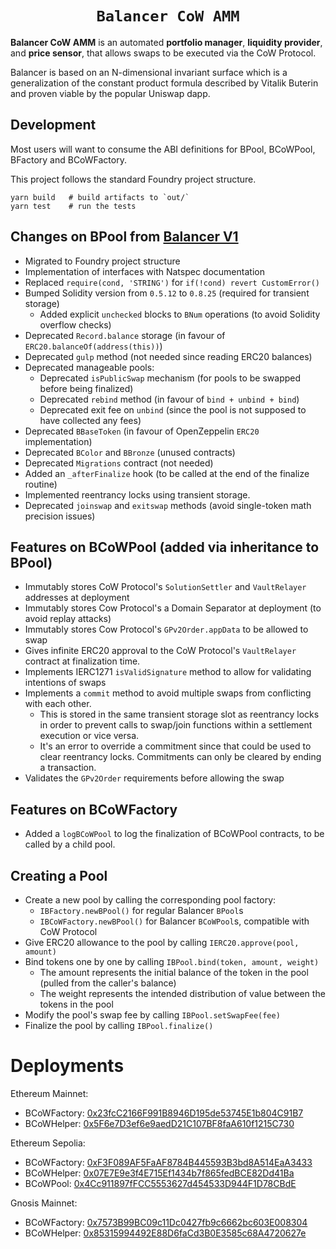 <h1 align=center><code>Balancer CoW AMM</code></h1>

**Balancer CoW AMM** is an automated **portfolio manager**, **liquidity provider**, and **price sensor**, that allows swaps to be executed via the CoW Protocol.

Balancer is based on an N-dimensional invariant surface which is a generalization of the constant product formula described by Vitalik Buterin and proven viable by the popular Uniswap dapp.

## Development

Most users will want to consume the ABI definitions for BPool, BCoWPool, BFactory and BCoWFactory.

This project follows the standard Foundry project structure. 

```
yarn build   # build artifacts to `out/`
yarn test    # run the tests
```

## Changes on BPool from [Balancer V1](https://github.com/balancer/balancer-core)
- Migrated to Foundry project structure
- Implementation of interfaces with Natspec documentation
- Replaced `require(cond, 'STRING')` for `if(!cond) revert CustomError()`
- Bumped Solidity version from `0.5.12` to `0.8.25` (required for transient storage)
  - Added explicit `unchecked` blocks to `BNum` operations (to avoid Solidity overflow checks)
- Deprecated `Record.balance` storage (in favour of `ERC20.balanceOf(address(this))`)
- Deprecated `gulp` method (not needed since reading ERC20 balances)
- Deprecated manageable pools:
  - Deprecated `isPublicSwap` mechanism (for pools to be swapped before being finalized)
  - Deprecated `rebind` method (in favour of `bind + unbind + bind`)
  - Deprecated exit fee on `unbind` (since the pool is not supposed to have collected any fees)
- Deprecated `BBaseToken` (in favour of OpenZeppelin `ERC20` implementation)
- Deprecated `BColor` and `BBronze` (unused contracts)
- Deprecated `Migrations` contract (not needed)
- Added an `_afterFinalize` hook (to be called at the end of the finalize routine)
- Implemented reentrancy locks using transient storage.
- Deprecated `joinswap` and `exitswap` methods (avoid single-token math precision issues)

## Features on BCoWPool (added via inheritance to BPool)
- Immutably stores CoW Protocol's `SolutionSettler` and `VaultRelayer` addresses at deployment
- Immutably stores Cow Protocol's a Domain Separator at deployment (to avoid replay attacks)
- Immutably stores Cow Protocol's `GPv2Order.appData` to be allowed to swap
- Gives infinite ERC20 approval to the CoW Protocol's `VaultRelayer` contract at finalization time.
- Implements IERC1271 `isValidSignature` method to allow for validating intentions of swaps
- Implements a `commit` method to avoid multiple swaps from conflicting with each other.
  - This is stored in the same transient storage slot as reentrancy locks in order to prevent calls to swap/join functions within a settlement execution or vice versa.
  - It's an error to override a commitment since that could be used to clear reentrancy locks. Commitments can only be cleared by ending a transaction.
- Validates the `GPv2Order` requirements before allowing the swap

## Features on BCoWFactory
- Added a `logBCoWPool` to log the finalization of BCoWPool contracts, to be called by a child pool.

## Creating a Pool
- Create a new pool by calling the corresponding pool factory:
  - `IBFactory.newBPool()` for regular Balancer `BPool`s
  - `IBCoWFactory.newBPool()` for Balancer `BCoWPool`s, compatible with CoW Protocol
- Give ERC20 allowance to the pool by calling `IERC20.approve(pool, amount)`
- Bind tokens one by one by calling `IBPool.bind(token, amount, weight)`
  - The amount represents the initial balance of the token in the pool (pulled from the caller's balance)
  - The weight represents the intended distribution of value between the tokens in the pool
- Modify the pool's swap fee by calling `IBPool.setSwapFee(fee)`
- Finalize the pool by calling `IBPool.finalize()`

# Deployments
Ethereum Mainnet:
  - BCoWFactory: [0x23fcC2166F991B8946D195de53745E1b804C91B7](https://etherscan.io/address/0x23fcC2166F991B8946D195de53745E1b804C91B7)
  - BCoWHelper: [0x5F6e7D3ef6e9aedD21C107BF8faA610f1215C730 ](https://etherscan.io/address/0x5F6e7D3ef6e9aedD21C107BF8faA610f1215C730 )

Ethereum Sepolia:
  - BCoWFactory: [0xF3F089AF5FaAF8784B445593B3bd8A514EaA3433 ](https://sepolia.etherscan.io/address/0xF3F089AF5FaAF8784B445593B3bd8A514EaA3433 )
  - BCoWHelper: [0x07E7E9e3f4E715Ef1434b7f865fedBCE82Dd41Ba](https://sepolia.etherscan.io/address/0x07E7E9e3f4E715Ef1434b7f865fedBCE82Dd41Ba)
  - BCoWPool: [0x4Cc911897fFCC5553627d454533D944F1D78CBdE](https://sepolia.etherscan.io/address/0x4Cc911897fFCC5553627d454533D944F1D78CBdE)

  Gnosis Mainnet:
  - BCoWFactory: [0x7573B99BC09c11Dc0427fb9c6662bc603E008304](https://gnosisscan.io/address/0x7573B99BC09c11Dc0427fb9c6662bc603E008304)
  - BCoWHelper: [0x85315994492E88D6faCd3B0E3585c68A4720627e](https://gnosisscan.io/address/0x85315994492E88D6faCd3B0E3585c68A4720627e)